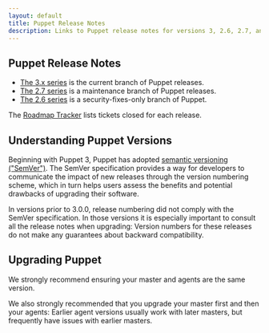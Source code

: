 ```yaml
---
layout: default
title: Puppet Release Notes
description: Links to Puppet release notes for versions 3, 2.6, 2.7, and 0.2x
---
```


Puppet Release Notes
----------------------

- [The 3.x series][3.x] is the current branch of Puppet releases.
- [The 2.7 series][2.7] is a maintenance branch of Puppet releases.
- [The 2.6 series][2.6] is a security-fixes-only branch of Puppet.

The [Roadmap Tracker](http://projects.puppetlabs.com/projects/puppet/roadmap?tracker_ids%5B%5D=1&tracker_ids%5B%5D=2&tracker_ids%5B%5D=4&completed=1&with_subprojects=0&with_subprojects=0) lists tickets closed for each release. 

## Understanding Puppet Versions

Beginning with Puppet 3, Puppet has adopted [semantic versioning ("SemVer")][semver]. The SemVer specification provides a way for developers to communicate the impact of new releases through the version numbering scheme, which in turn helps users assess the benefits and potential drawbacks of upgrading their software. 

In versions prior to 3.0.0, release numbering did not comply with the SemVer specification. In those versions it is especially important to consult all the release notes when upgrading: Version numbers for these releases do not make any guarantees about backward compatibility.

## Upgrading Puppet 

We strongly recommend ensuring your master and agents are the same version.

We also strongly recommended that you upgrade your master first and then your agents: Earlier agent versions usually work with later masters, but frequently have issues with earlier masters.

[semver]: http://semver.org
[3.x]: /puppet/3/reference/release_notes.html
[2.7]: /puppet/2.7/reference/release_notes.html
[2.6]: /puppet/2.6/reference/release_notes.html
